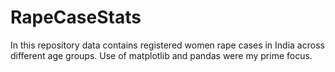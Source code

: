 # RapeCaseStats
In this repository data contains registered women rape cases in India across different age groups. Use of matplotlib and pandas were my prime focus. 
